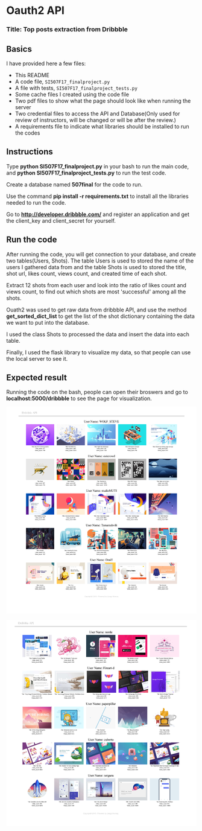 # Oauth2 API

### Title: Top posts extraction from Dribbble

## Basics

I have provided here a few files:

* This README
* A code file, `SI507F17_finalproject.py`
* A file with tests, `SI507F17_finalproject_tests.py`
* Some cache files I created using the code file
* Two pdf files to show what the page should look like when running the server
* Two credential files to access the API and Database(Only used for review of instructors, will be changed or will be after the review.)
* A requirements file to indicate what libraries should be installed to run the codes

## Instructions

Type **python SI507F17_finalproject.py** in your bash to run the main code, and **python SI507F17_finalproject_tests.py** to run the test code.

Create a database named **507final** for the code to run.

Use the command **pip install -r requirements.txt** to install all the libraries needed to run the code.

Go to **http://developer.dribbble.com/** and register an application and get the client_key and client_secret for yourself.

## Run the code

After running the code, you will get connection to your database, and create two tables(Users, Shots).
The table Users is used to stored the name of the users I gathered data from and the table Shots is used to stored the title, shot url, likes count, views count, and created time of each shot.

Extract 12 shots from each user and look into the ratio of likes count and views count, to find out which shots are most 'successful' among all the shots.

Ouath2 was used to get raw data from dribbble API, and use the method **get_sorted_dict_list** to get the list of the shot dictionary containing the data we want to put into the database.

I used the class Shots to processed the data and insert the data into each table.

Finally, I used the flask library to visualize my data, so that people can use the local server to see it.

## Expected result

Running the code on the bash, people can open their broswers and go to **localhost:5000/dribbble** to see the page for visualization.

![](1.jpg)

![](2.jpg)
